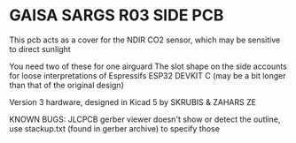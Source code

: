# GAISA SARGS R03 SIDE PCB

This pcb acts as a cover for the NDIR CO2 sensor, which may be sensitive to direct sunlight

You need two of these for one airguard
The slot shape on the side accounts for loose interpretations of Espressifs ESP32 DEVKIT C (may be a bit longer than that of the original design)

Version 3 hardware, designed in Kicad 5
by 
SKRUBIS & ZAHARS ZE

KNOWN BUGS: JLCPCB gerber viewer doesn't show or detect the outline, use stackup.txt (found in gerber archive) to specify those

